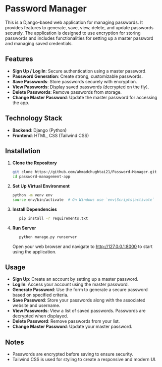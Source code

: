 # Password Manager

This is a Django-based web application for managing passwords. It provides features to generate, save, view, delete, and update passwords securely. The application is designed to use encryption for storing passwords and includes functionalities for setting up a master password and managing saved credentials.

## Features

- **Sign Up / Log In**: Secure authentication using a master password.
- **Password Generation**: Create strong, customizable passwords.
- **Save Passwords**: Store passwords securely with encryption.
- **View Passwords**: Display saved passwords (decrypted on the fly).
- **Delete Passwords**: Remove passwords from storage.
- **Change Master Password**: Update the master password for accessing the app.

## Technology Stack

- **Backend**: Django (Python)
- **Frontend**: HTML, CSS (Tailwind CSS)


## Installation

1. **Clone the Repository**
   ```bash
   git clone https://github.com/ahmadchughtai21/Password-Manager.git
   cd password-management-app
   ```

2. **Set Up Virtual Environment**

   ```bash
   python -m venv env
   source env/bin/activate  # On Windows use `env\Scripts\activate`
   ```

3. **Install Dependencies**

   ```bash
      pip install -r requirements.txt
   ```
   
4. **Run Server**

   ```bash
      python manage.py runserver
   ```
   Open your web browser and navigate to http://127.0.0.1:8000 to start using the application.
   

## Usage

- **Sign Up**: Create an account by setting up a master password.
- **Log In**: Access your account using the master password.
- **Generate Password**: Use the form to generate a secure password based on specified criteria.
- **Save Password**: Store your passwords along with the associated website and username.
- **View Passwords**: View a list of saved passwords. Passwords are decrypted when displayed.
- **Delete Password**: Remove passwords from your list.
- **Change Master Password**: Update your master password.

## Notes

- Passwords are encrypted before saving to ensure security.
- Tailwind CSS is used for styling to create a responsive and modern UI.


